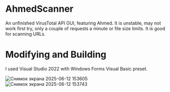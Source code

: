 # AhmedScanner
An unfinished VirusTotal API GUI, featuring Ahmed.
It is unstable, may not work first try, only a couple of requests a minute or file size limits. It is good for scanning URLs.

# Modifying and Building
I used Visual Studio 2022 with Windows Forms Visual Basic preset.

![Снимок экрана 2025-06-12 153605](https://github.com/user-attachments/assets/11786a8b-485c-4f49-a0cf-4f3f44eee9c1)
![Снимок экрана 2025-06-12 153743](https://github.com/user-attachments/assets/7b95abcd-a087-484a-b45c-cc515aabf62c)
